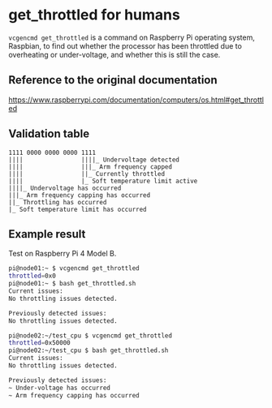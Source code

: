 # get_throttled for humans

`vcgencmd get_throttled` is a command on Raspberry Pi operating system, Raspbian, 
to find out whether the processor has been throttled due to overheating or under-voltage, 
and whether this is still the case. 

## Reference to the original documentation
https://www.raspberrypi.com/documentation/computers/os.html#get_throttled

## Validation table
```asci
1111 0000 0000 0000 1111
||||                ||||_ Undervoltage detected
||||                |||_ Arm frequency capped
||||                ||_ Currently throttled
||||                |_ Soft temperature limit active
||||_ Undervoltage has occurred
|||_ Arm frequency capping has occurred
||_ Throttling has occurred
|_ Soft temperature limit has occurred
```

## Example result
Test on Raspberry Pi 4 Model B.
```sh
pi@node01:~ $ vcgencmd get_throttled
throttled=0x0
pi@node01:~ $ bash get_throttled.sh 
Current issues:
No throttling issues detected.

Previously detected issues:
No throttling issues detected.
```
```sh
pi@node02:~/test_cpu $ vcgencmd get_throttled
throttled=0x50000
pi@node02:~/test_cpu $ bash get_throttled.sh 
Current issues:
No throttling issues detected.

Previously detected issues:
~ Under-voltage has occurred
~ Arm frequency capping has occurred
```
